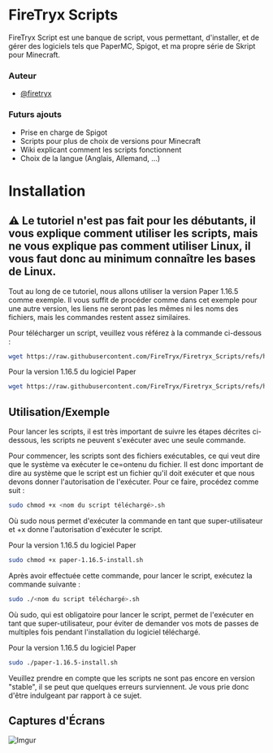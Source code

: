 
# FireTryx Scripts

FireTryx Script est une banque de script, vous permettant, d'installer, et de gérer des logiciels tels que PaperMC, Spigot, et ma propre série de Skript pour Minecraft.




### Auteur

- [@firetryx](https://www.github.com/FireTryx)


### Futurs ajouts

- Prise en charge de Spigot
- Scripts pour plus de choix de versions pour Minecraft
- Wiki explicant comment les scripts fonctionnent
- Choix de la langue (Anglais, Allemand, ...)


# Installation

⚠ Le tutoriel n'est pas fait pour les débutants, il vous explique comment utiliser les scripts, mais ne vous explique pas comment utiliser Linux, il vous faut donc au minimum connaître les bases de Linux.
---

Tout au long de ce tutoriel, nous allons utiliser la version Paper 1.16.5 comme exemple. Il vous suffit de procéder comme dans cet exemple pour une autre version, les liens ne seront pas les mêmes ni les noms des fichiers, mais les commandes restent assez similaires.


Pour télécharger un script, veuillez vous référez à la commande ci-dessous :

```sh
wget https://raw.githubusercontent.com/FireTryx/Firetryx_Scripts/refs/heads/development/<Logiciel>/<nom du script à installer>.sh
```
Pour la version 1.16.5 du logiciel Paper
```sh
wget https://raw.githubusercontent.com/FireTryx/Firetryx_Scripts/refs/heads/development/Paper/paper-1.16.5-install.sh
```
    
## Utilisation/Exemple

Pour lancer les scripts, il est très important de suivre les étapes décrites ci-dessous, les scripts ne peuvent s'exécuter avec une seule commande.

Pour commencer, les scripts sont des fichiers exécutables, ce qui veut dire que le système va exécuter le ce=ontenu du fichier. Il est donc important de dire au système que le script est un fichier qu'il doit exécuter et que nous devons donner l'autorisation de l'exécuter. Pour ce faire, procédez comme suit :

```sh
sudo chmod +x <nom du script téléchargé>.sh
```
Où sudo nous permet d'exécuter la commande en tant que super-utilisateur et +x donne l'autorisation d'exécuter le script.

Pour la version 1.16.5 du logiciel Paper
```sh
sudo chmod +x paper-1.16.5-install.sh
```

Après avoir effectuée cette commande, pour lancer le script, exécutez la commande suivante :

```sh
sudo ./<nom du script téléchargé>.sh
```
Où sudo, qui est obligatoire pour lancer le script, permet de l'exécuter en tant que super-utilisateur, pour éviter de demander vos mots de passes de multiples fois pendant l'installation du logiciel téléchargé.

Pour la version 1.16.5 du logiciel Paper
```sh
sudo ./paper-1.16.5-install.sh
```

Veuillez prendre en compte que les scripts ne sont pas encore en version "stable", il se peut que quelques erreurs surviennent. Je vous prie donc d'être indulgeant par rapport à ce sujet.


## Captures d'Écrans

![Imgur](https://i.imgur.com/t6bm2Zi.png)

